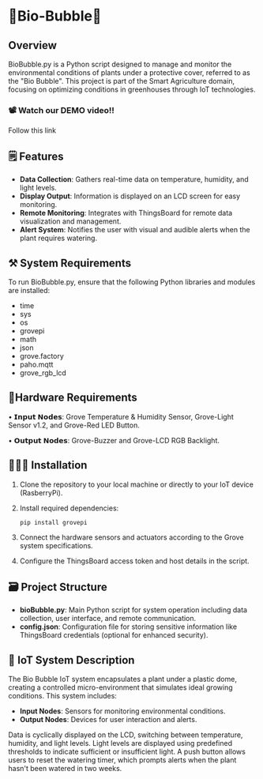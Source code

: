 # 🌱Bio-Bubble🫧

## Overview
BioBubble.py is a Python script designed to manage and monitor the environmental conditions of plants under a protective cover, referred to as the "Bio Bubble". This project is part of the Smart Agriculture domain, focusing on optimizing conditions in greenhouses through IoT technologies.

### 📽️ Watch our DEMO video!!
Follow this link

## 🗒️ Features
- **Data Collection**: Gathers real-time data on temperature, humidity, and light levels.
- **Display Output**: Information is displayed on an LCD screen for easy monitoring.
- **Remote Monitoring**: Integrates with ThingsBoard for remote data visualization and management.
- **Alert System**: Notifies the user with visual and audible alerts when the plant requires watering.

## ⚒️ System Requirements
To run BioBubble.py, ensure that the following Python libraries and modules are installed:

- time
- sys
- os
- grovepi
- math
- json
- grove.factory
- paho.mqtt
- grove_rgb_lcd


## 📐Hardware Requirements
• 𝗜𝗻𝗽𝘂𝘁 𝗡𝗼𝗱𝗲𝘀: Grove Temperature & Humidity Sensor, Grove-Light Sensor v1.2, and Grove-Red LED Button.

• 𝗢𝘂𝘁𝗽𝘂𝘁 𝗡𝗼𝗱𝗲𝘀: Grove-Buzzer and Grove-LCD RGB Backlight.


## 👩🏽‍💻 Installation
1. Clone the repository to your local machine or directly to your IoT device (RasberryPi).
2. Install required dependencies:
   
   ```bash
   pip install grovepi
   ```
   
3. Connect the hardware sensors and actuators according to the Grove system specifications.
4. Configure the ThingsBoard access token and host details in the script.

## 🗃️ Project Structure
- **bioBubble.py**: Main Python script for system operation including data collection, user interface, and remote communication.
- **config.json**: Configuration file for storing sensitive information like ThingsBoard credentials (optional for enhanced security).

## 🌱 IoT System Description
The Bio Bubble IoT system encapsulates a plant under a plastic dome, creating a controlled micro-environment that simulates ideal growing conditions. This system includes:

- **Input Nodes**: Sensors for monitoring environmental conditions.
- **Output Nodes**: Devices for user interaction and alerts.

Data is cyclically displayed on the LCD, switching between temperature, humidity, and light levels. Light levels are displayed using predefined thresholds to indicate sufficient or insufficient light. A push button allows users to reset the watering timer, which prompts alerts when the plant hasn't been watered in two weeks.
